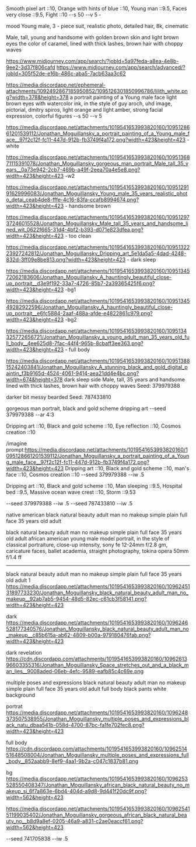 Smooth pixel art ::10, Orange with hints of blue ::10, Young man ::9.5, Faces very close ::9.5, Fight ::10 --s 50 --v 5 -

mood
Young male, 3 - piece suit, realistic photo, detailed hair, 8k, cinematic

Male, tall, young and handsome with golden brown skin and light brown eyes the color of caramel, lined with thick lashes, brown hair with choppy waves


https://www.midjourney.com/app/search/?jobId=5a97feda-a8ea-4e8b-9ee2-3d37f806cafd
https://www.midjourney.com/app/search/advanced/?jobId=305f52de-e16b-486c-aba5-7acb63aa3c62


https://media.discordapp.net/ephemeral-attachments/1092492867185950852/1095126301850996786/lilith_white.png?width=378&height=378 a portrait painting of a Young male face light brown eyes with watercolor ink, in the style of guy aroch, uhd image, pictorial, dmitry spiros, light orange and light amber, strong facial expression, colorful figures --s 50 --v 5


https://media.discordapp.net/attachments/1019541653993820160/1095128661201539112/Jonathan_Moguillansky_a_portrait_painting_of_a_Young_male_face__97f2c12f-fc11-447d-912b-fb3749f4a172.png?width=423&height=423 - white

https://media.discordapp.net/attachments/1019541653993820160/1095136871115391078/Jonathan_Moguillansky_gorgeous_man_portrait_Male_tall_35_years__0a73e942-2cb7-469b-a49f-2eea70a4e5e8.png?width=423&height=423 -w2


https://media.discordapp.net/attachments/1019541653993820160/1095129191629996083/Jonathan_Moguillansky_Young_male_35_years_realistic_photo_detai_ceab4de8-fffe-4c16-83fa-ccafb8994674.png?width=423&height=423 - handsome brown

https://media.discordapp.net/attachments/1019541653993820160/1095129737246015528/Jonathan_Moguillansky_Male_tall_35_years_and_handsome_lined_wit_0622f665-31d4-4bf2-b393-d071e823dfea.png?width=423&height=423 - too clean

https://media.discordapp.net/attachments/1019541653993820160/1095132223927242812/Jonathan_Moguillansky_Dripping_art_5e1da5a5-4dad-4248-832d-3ff09e8be813.png?width=423&height=423 - dark sleep

https://media.discordapp.net/attachments/1019541653993820160/1095134572062183606/Jonathan_Moguillansky_A_hauntingly_beautiful_close-up_portrait__d3e9f192-33a7-4726-85b7-2a39365425f6.png?width=423&height=423 -bg1

https://media.discordapp.net/attachments/1019541653993820160/1095134549282922596/Jonathan_Moguillansky_A_hauntingly_beautiful_close-up_portrait__e6fc5884-2aaf-488a-afde-e4822861c979.png?width=423&height=423 -bg2

https://media.discordapp.net/attachments/1019541653993820160/1095134325772656721/Jonathan_Moguillansky_a_young_adult_man_35_years_old_full_body__4ee625d8-7fac-44f4-965b-8cbaff3ee363.png?width=423&height=423 - full body

https://media.discordapp.net/attachments/1019541653993820160/1095138815242403841/Jonathan_Moguillansky_A_stunning_black_and_gold_digital_paintin_f3b9165d-4524-4061-9414-aea21dd4e4bc.png?width=674&height=378 dark sleep side
Male, tall, 35 years and handsome lined with thick lashes, brown hair with choppy waves
Seed: 379979388

darker bit messy bearded
Seed: 787433810

gorgeous man portrait, black and gold scheme dripping art --seed 379979388 --ar 4:3 

Dripping art ::10, Black and gold scheme ::10, Eye reflection ::10, Cosmos creation ::10 


/imagine prompt:https://media.discordapp.net/attachments/1019541653993820160/1095128661201539112/Jonathan_Moguillansky_a_portrait_painting_of_a_Young_male_face__97f2c12f-fc11-447d-912b-fb3749f4a172.png?width=423&height=423 Dripping art ::10, Black and gold scheme ::10, man's face ::10, Cosmos creation ::10 --seed 379979388 --iw .5


Dripping art ::10, Black and gold scheme ::10, Man sleeping ::9.5, Hospital bed ::9.5, Massive ocean wave crest ::10, Storm ::9.53

--seed 379979388 --iw .5
--seed 787433810 --iw .5


native american 
black natural beauty adult man no makeup simple plain full face 35 years old adult


black natural beauty adult man no makeup simple plain full face 35 years old adult african american young male model portrait, in the style of classical portraiture, close-up intensity, sony fe 12-24mm f/2.8 gm, caricature faces, ballet academia, straight photography, tokina opera 50mm f/1.4 ff

----------------------------------


black natural beauty adult man no makeup simple plain full face 35 years old adult 
1
https://media.discordapp.net/attachments/1019541653993820160/1096245131897733230/Jonathan_Moguillansky_black_natural_beauty_adult_man_no_makeup__92ab7ab5-9454-48d5-82ec-c61cb3f58141.png?width=423&height=423

dark
https://media.discordapp.net/attachments/1019541653993820160/1096246528177340576/Jonathan_Moguillansky_black_natural_beauty_adult_man_no_makeup__c85b615a-ab62-4809-b00a-979180476fab.png?width=423&height=423

dark revelation
https://cdn.discordapp.com/attachments/1019541653993820160/1096261396603355316/Jonathan_Moguillansky_Space_stretches_out_and_a_black_man_lies__9008aded-06eb-4efc-9589-eafb85c4c69e.png

multiple poses and expressions
black natural beauty adult man no makeup simple plain full face 35 years old adult 
full body black pants white background


portrat
https://media.discordapp.net/attachments/1019541653993820160/1096248373507538955/Jonathan_Moguillansky_multiple_poses_and_expressions_black_natu_dbaa541b-058d-4700-87bc-fa1fe702fec8.png?width=423&height=423

full body
https://cdn.discordapp.com/attachments/1019541653993820160/1096251451648508004/Jonathan_Moguillansky_multiple_poses_and_expressions_full_body__852aabb9-8ef9-4aa1-9b2a-c047c1837b81.png

bg
https://media.discordapp.net/attachments/1019541653993820160/1096253528550408347/Jonathan_Moguillansky_african_black_natural_beauty_no_makeup_si_6f7a863e-6bd4-404d-a9d8-9d441f20dc9f.png?width=562&height=423

https://media.discordapp.net/attachments/1019541653993820160/1096254151199035402/Jonathan_Moguillansky_gorgeous_african_black_natural_beauty_no__b8d9a8ef-0205-46a9-a831-c2ae0eaccf61.png?width=562&height=423

--seed 741705838 --iw .5
